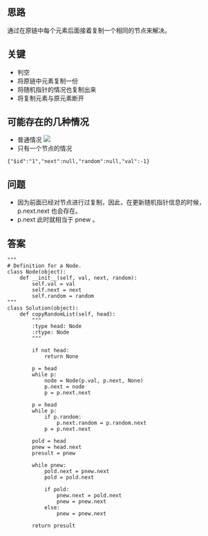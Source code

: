 ## 思路
通过在原链中每个元素后面接着复制一个相同的节点来解决。

## 关键
+ 判空
+ 将原链中元素复制一份
+ 将随机指针的情况也复制出来
+ 将复制元素与原元素断开

## 可能存在的几种情况
+ 普通情况
![](https://discuss.leetcode.com/uploads/files/1470150906153-2yxeznm.png)
+ 只有一个节点的情况
```
{"$id":"1","next":null,"random":null,"val":-1}
```

## 问题
+ 因为前面已经对节点进行过复制，因此，在更新随机指针信息的时候，p.next.next 也会存在。
+ p.next 此时就相当于 pnew 。

## 答案
```
"""
# Definition for a Node.
class Node(object):
    def __init__(self, val, next, random):
        self.val = val
        self.next = next
        self.random = random
"""
class Solution(object):
    def copyRandomList(self, head):
        """
        :type head: Node
        :rtype: Node
        """
        
        if not head:
            return None
        
        p = head
        while p:
            node = Node(p.val, p.next, None)
            p.next = node
            p = p.next.next
            
        p = head
        while p:
            if p.random:
                p.next.random = p.random.next
            p = p.next.next
                
        pold = head
        pnew = head.next
        presult = pnew
        
        while pnew:
            pold.next = pnew.next
            pold = pold.next
            
            if pold:
                pnew.next = pold.next
                pnew = pnew.next
            else:
                pnew = pnew.next
                
        return presult
                
```

